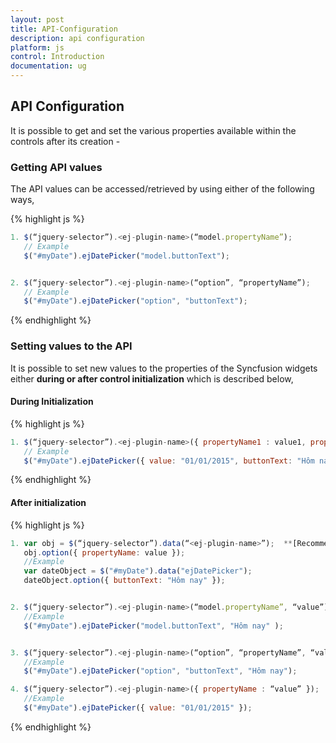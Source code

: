```yaml
---
layout: post
title: API-Configuration
description: api configuration
platform: js
control: Introduction
documentation: ug
---
```


## API Configuration

It is possible to get and set the various properties available within the controls after its creation -

### Getting API values

The API values can be accessed/retrieved by using either of the following ways,

{% highlight js %}

```js
1. $(“jquery-selector”).<ej-plugin-name>(“model.propertyName”);
   // Example
   $("#myDate").ejDatePicker("model.buttonText");


2. $(“jquery-selector”).<ej-plugin-name>(“option”, “propertyName”);
   // Example
   $("#myDate").ejDatePicker("option", "buttonText");
```

{% endhighlight %}



### Setting values to the API

It is possible to set new values to the properties of the Syncfusion widgets either **during or after control initialization** which is described below, 

#### During Initialization

{% highlight js %}

```js
1. $(“jquery-selector”).<ej-plugin-name>({ propertyName1 : value1, propertyName2: value2, … });
   // Example
   $("#myDate").ejDatePicker({ value: "01/01/2015", buttonText: "Hôm nay" });

```


{% endhighlight %}



#### After initialization

{% highlight js %}

```js
1. var obj = $(“jquery-selector”).data(“<ej-plugin-name>”);  **[Recommended method]**
   obj.option({ propertyName: value });
   //Example
   var dateObject = $("#myDate").data("ejDatePicker");
   dateObject.option({ buttonText: "Hôm nay" });


2. $(“jquery-selector”).<ej-plugin-name>(“model.propertyName”, “value”);
   //Example
   $("#myDate").ejDatePicker("model.buttonText", "Hôm nay" );


3. $(“jquery-selector”).<ej-plugin-name>(“option”, “propertyName”, “value”);
   //Example
   $("#myDate").ejDatePicker("option", "buttonText", "Hôm nay");

4. $(“jquery-selector”).<ej-plugin-name>({ propertyName : “value” });
   //Example
   $("#myDate").ejDatePicker({ value: "01/01/2015" });
```



{% endhighlight %}



